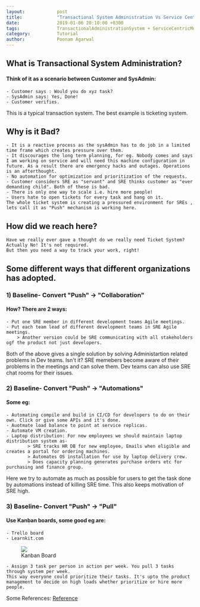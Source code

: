 ```yaml
---
layout:            post
title:             "Transactional System Administration Vs Service Centric Model in SRE"
date:              2019-01-06 20:10:00 +0300
tags:              TransactionalAdministrationSystem + ServiceCentricModel
category:          Tutorial
author:            Poonam Agarwal
---
```

## What is Transactional System Administration?
#### Think of it as a scenario between Customer and SysAdmin:
	- Customer says : Would you do xyz task?
	- SysAdmin says: Yes, Done!
	- Customer verifies.
This is a typical transaction system. The best example is ticketing system.

## Why is it Bad?
	- It is a reactive process as the sysAdmin has to do job in a limited time frame which creates pressure over them.
	- It discourages the long term planning, for eg. Nobody comes and says I am working on service and will need this machine configuration in future. As a result there are emergency hacks and outages. Operations is an afterthought.
	- No automation for optimization and prioritization of the requests.
	- Customer considers SRE as "servant" and SRE thinks customer as "ever demanding child". Both of these is bad.
	- There is only one way to scale i.e. hire more people!
	- Users hate to open tickets for every task and hang on it.
	The whole ticket system is creating a pressured environment for SREs , lets call it as "Push" mechanism is working here.

## How did we reach here?
	Have we really ever gave a thought do we really need Ticket System? Actually No! It's not required.
	But then you need a way to track your work, right!

## Some different ways that different organizations has adopted.
### 1) Baseline- Convert "Push" -> "Collaboration"
#### How? There are 2 ways: 
	- Put one SRE member in different development teams Agile meetings.
	- Put each team lead of different development teams in SRE Agile meetings.
		> Another version could be SRE communicating with all stakeholders ogf the product not just developers.
Both of the above gives a single solution by solving Administartion related problems in Dev teams. Isn't it? SRE memebers become aware of their problems in the meetings and can solve them. Dev teams can also use SRE chat rooms for their issues.

### 2) Baseline- Convert "Push" -> "Automations"
#### Some eg:
	- Automating compile and build in CI/CD for developers to do on their own. Click or give some APIs and it's done.
	- Auotmate load balance to point at service replicas.
	- Automate VM creation.
	- Laptop distribution: For new employees we should maintain laptop distribution system as-
			> SRE tracks HR DB for new employee, Emails when eligible and creates a portal for ordering machines.
			> Automates OS installation for use by laptop delivery crew.
			> Does capacity planning generates purchase orders etc for purchasing and finance group.
Here we try to automate as much as possible for users to get the task done by automations instead of killing SRE time. This also keeps motivation of SRE high.

### 3) Baseline- Convert "Push" -> "Pull"
#### Use Kanban boards, some good eg are:
	- Trello board
	- Learnkit.com

<div><figure><img src="{{ site.github.url }}/media/img/" /><figcaption>Kanban Board</figcaption></figure></div>

	- Assign 3 task per person in action per week. You pull 3 tasks through system per week.
	This way everyone could prioritize their tasks. It's upto the product management to decide on high loads whether prioritize or hire more people.


Some References:
<a href="https://www.usenix.org/conference/lisa15/conference-program/presentation/limoncelli">
Reference
</a>